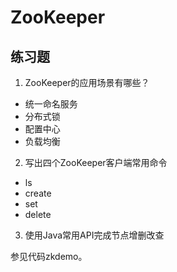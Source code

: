 # ZooKeeper

## 练习题

1. ZooKeeper的应用场景有哪些？

* 统一命名服务
* 分布式锁
* 配置中心
* 负载均衡

2. 写出四个ZooKeeper客户端常用命令

* ls
* create
* set
* delete

3. 使用Java常用API完成节点增删改查

参见代码zkdemo。